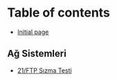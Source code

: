 # Table of contents

* [Initial page](README.md)

## Ağ Sistemleri

* [21/FTP Sızma Testi](ag-sistemleri/21-ftp-sizma-testi.md)

